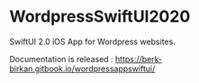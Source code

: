 # WordpressSwiftUI2020
 SwiftUI 2.0 iOS App for Wordpress websites.

Documentation is released : https://berk-birkan.gitbook.io/wordpressappswiftui/
